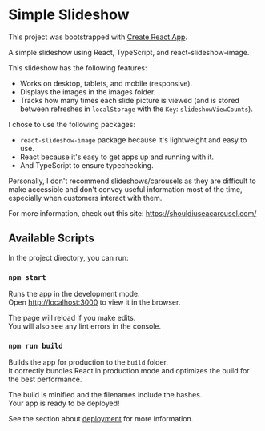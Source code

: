# Simple Slideshow

This project was bootstrapped with [Create React App](https://github.com/facebook/create-react-app).

A simple slideshow using React, TypeScript, and react-slideshow-image.

This slideshow has the following features:
 - Works on desktop, tablets, and mobile (responsive).
 - Displays the images in the images folder.
 - Tracks how many times each slide picture is viewed (and is stored between refreshes in `localStorage` with the `Key`: `slideshowViewCounts`).

 I chose to use the following packages:
 - `react-slideshow-image` package because it's lightweight and easy to use.
 - React because it's easy to get apps up and running with it.
 - And TypeScript to ensure typechecking.

 Personally, I don't recommend slideshows/carousels as they are difficult to make accessible and don't convey useful information most of the time, especially when customers interact with them.
 
 For more information, check out this site: https://shouldiuseacarousel.com/

## Available Scripts

In the project directory, you can run:

### `npm start`

Runs the app in the development mode.\
Open [http://localhost:3000](http://localhost:3000) to view it in the browser.

The page will reload if you make edits.\
You will also see any lint errors in the console.

### `npm run build`

Builds the app for production to the `build` folder.\
It correctly bundles React in production mode and optimizes the build for the best performance.

The build is minified and the filenames include the hashes.\
Your app is ready to be deployed!

See the section about [deployment](https://facebook.github.io/create-react-app/docs/deployment) for more information.

